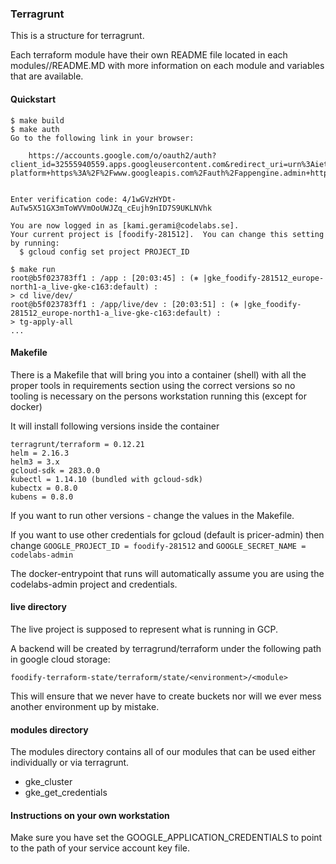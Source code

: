 ### Terragrunt

This is a structure for terragrunt.

Each terraform module have their own README file located in each modules/<module>/README.MD
with more information on each module and variables that are available.

#### Quickstart

```
$ make build
$ make auth
Go to the following link in your browser:

    https://accounts.google.com/o/oauth2/auth?client_id=32555940559.apps.googleusercontent.com&redirect_uri=urn%3Aietf%3Awg%3Aoauth%3A2.0%3Aoob&scope=openid+https%3A%2F%2Fwww.googleapis.com%2Fauth%2Fuserinfo.email+https%3A%2F%2Fwww.googleapis.com%2Fauth%2Fcloud-platform+https%3A%2F%2Fwww.googleapis.com%2Fauth%2Fappengine.admin+https%3A%2F%2Fwww.googleapis.com%2Fauth%2Fcompute+https%3A%2F%2Fwww.googleapis.com%2Fauth%2Faccounts.reauth&code_challenge=_s7NivkQzcY0C6HyDMGoT0DYY419n_2jYfy1mh1jDmM&code_challenge_method=S256&access_type=offline&response_type=code&prompt=select_account


Enter verification code: 4/1wGVzHYDt-AuTw5X51GX3mToWVVmOoUWJZq_cEujh9nID7S9UKLNVhk

You are now logged in as [kami.gerami@codelabs.se].
Your current project is [foodify-281512].  You can change this setting by running:
  $ gcloud config set project PROJECT_ID

$ make run
root@b5f023783ff1 : /app : [20:03:45] : (⎈ |gke_foodify-281512_europe-north1-a_live-gke-c163:default) :
> cd live/dev/
root@b5f023783ff1 : /app/live/dev : [20:03:51] : (⎈ |gke_foodify-281512_europe-north1-a_live-gke-c163:default) :
> tg-apply-all
...

```

#### Makefile

There is a Makefile that will bring you into a container (shell)
with all the proper tools in requirements section using the correct versions
so no tooling is necessary on the persons workstation running this (except for docker)

It will install following versions inside the container
```
terragrunt/terraform = 0.12.21
helm = 2.16.3
helm3 = 3.x
gcloud-sdk = 283.0.0
kubectl = 1.14.10 (bundled with gcloud-sdk)
kubectx = 0.8.0
kubens = 0.8.0
```
If you want to run other versions - change the values in the Makefile.

If you want to use other credentials for gcloud (default is pricer-admin) then change
`GOOGLE_PROJECT_ID = foodify-281512` and
`GOOGLE_SECRET_NAME = codelabs-admin`

The docker-entrypoint that runs will automatically assume you are using the codelabs-admin project and credentials.

#### live directory

The live project is supposed to represent what is running in GCP.

A backend will be created by terragrund/terraform under the following path in google cloud storage:

`foodify-terraform-state/terraform/state/<environment>/<module>`

This will ensure that we never have to create buckets nor will we ever mess another environment up by mistake.

#### modules directory
The modules directory contains all of our modules that can be used either individually or via terragrunt.

- gke_cluster
- gke_get_credentials

#### Instructions on your own workstation

Make sure you have set the GOOGLE_APPLICATION_CREDENTIALS to point to the path of your service account key file.
